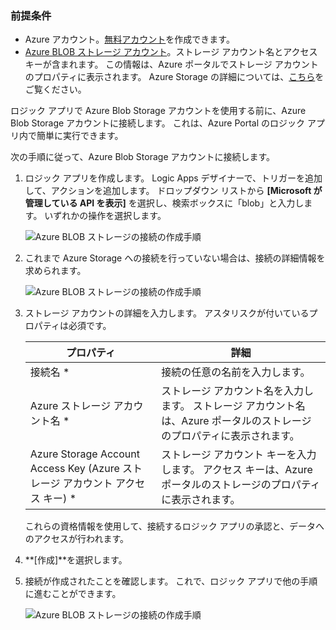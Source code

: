### <a name="prerequisites"></a>前提条件
* Azure アカウント。[無料アカウント](https://azure.microsoft.com/free)を作成できます。
* [Azure BLOB ストレージ アカウント](../articles/storage/storage-create-storage-account.md)。ストレージ アカウント名とアクセス キーが含まれます。 この情報は、Azure ポータルでストレージ アカウントのプロパティに表示されます。 Azure Storage の詳細については、[こちら](../articles/storage/storage-introduction.md)をご覧ください。

ロジック アプリで Azure Blob Storage アカウントを使用する前に、Azure Blob Storage アカウントに接続します。 これは、Azure Portal のロジック アプリ内で簡単に実行できます。  

次の手順に従って、Azure Blob Storage アカウントに接続します。  

1. ロジック アプリを作成します。 Logic Apps デザイナーで、トリガーを追加して、アクションを追加します。 ドロップダウン リストから **[Microsoft が管理している API を表示]** を選択し、検索ボックスに「blob」と入力します。 いずれかの操作を選択します。  
   
    ![Azure BLOB ストレージの接続の作成手順](./media/connectors-create-api-azureblobstorage/azureblobstorage-1.png)  
2. これまで Azure Storage への接続を行っていない場合は、接続の詳細情報を求められます。   
   
    ![Azure BLOB ストレージの接続の作成手順](./media/connectors-create-api-azureblobstorage/connection-details.png)  
3. ストレージ アカウントの詳細を入力します。 アスタリスクが付いているプロパティは必須です。
   
   | プロパティ | 詳細 |
   | --- | --- |
   | 接続名 * |接続の任意の名前を入力します。 |
   | Azure ストレージ アカウント名 * |ストレージ アカウント名を入力します。 ストレージ アカウント名は、Azure ポータルのストレージのプロパティに表示されます。 |
   | Azure Storage Account Access Key (Azure ストレージ アカウント アクセス キー) * |ストレージ アカウント キーを入力します。 アクセス キーは、Azure ポータルのストレージのプロパティに表示されます。 |
   
    これらの資格情報を使用して、接続するロジック アプリの承認と、データへのアクセスが行われます。 
4. **[作成]**を選択します。
5. 接続が作成されたことを確認します。 これで、ロジック アプリで他の手順に進むことができます。 
   
    ![Azure BLOB ストレージの接続の作成手順](./media/connectors-create-api-azureblobstorage/azureblobstorage-3.png)  



<!--HONumber=Nov16_HO3-->


